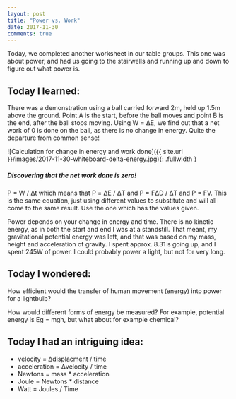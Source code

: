 ```yaml
---
layout: post
title: "Power vs. Work"
date: 2017-11-30
comments: true
---
```


Today, we completed another worksheet in our table groups. This one was about power, and had us going to the stairwells and running up and down to figure out what power is.

## Today I learned:

There was a demonstration using a ball carried forward 2m, held up 1.5m above the ground. Point A is the start, before the ball moves and point B is the end, after the ball stops moving. Using W = &Delta;E, we find out that a net work of 0 is done on the ball, as there is no change in energy. Quite the departure from common sense!

![Calculation for change in energy and work done]({{ site.url }}/images/2017-11-30-whiteboard-delta-energy.jpg){: .fullwidth }

##### Discovering that the net work done is zero!

P = W / &Delta;t which means that P = &Delta;E / &Delta;T and P = F&Delta;D / &Delta;T and P = FV. This is the same equation, just using different values to substitute and will all come to the same result. Use the one which has the values given.

Power depends on your change in energy and time. There is no kinetic energy, as in both the start and end I was at a standstill. That meant, my gravitational potential energy was left, and that was based on my mass, height and acceleration of gravity. I spent approx. 8.31 s going up, and I spent 245W of power. I could probably power a light, but not for very long.



## Today I wondered:

How efficient would the transfer of human movement (energy) into power for a lightbulb?

How would different forms of energy be measured? For example, potential energy is Eg = mgh, but what about for example chemical?

## Today I had an intriguing idea:

- velocity = &Delta;displacment / time
- acceleration = &Delta;velocity / time
- Newtons = mass * acceleration
- Joule = Newtons * distance 
- Watt = Joules / Time

